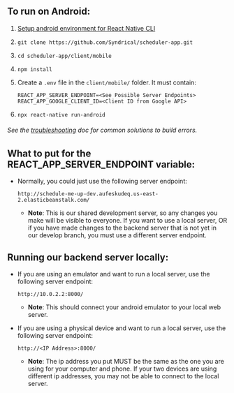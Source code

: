 ## To run on Android:

1. [Setup android environment for React Native CLI](https://facebook.github.io/react-native/docs/getting-started) 

2. `git clone https://github.com/Syndrical/scheduler-app.git`

3. `cd scheduler-app/client/mobile`

4. `npm install`

5. Create a `.env` file in the `client/mobile/` folder.  It must contain:

    ```
    REACT_APP_SERVER_ENDPOINT=<See Possible Server Endpoints>
    REACT_APP_GOOGLE_CLIENT_ID=<Client ID from Google API>
    ```
    
6. `npx react-native run-android`

###### See the [troubleshooting](troubleshooting.md) doc for common solutions to build errors. 



## What to put for the REACT_APP_SERVER_ENDPOINT variable:
* Normally, you could just use the following server endpoint:

  `http://schedule-me-up-dev.aufeskudeq.us-east-2.elasticbeanstalk.com/`

  * **Note**: This is our shared development server, so any changes you make will be visible to everyone.  If you want to use a local server, OR if you have made changes to the backend server that is not yet in our develop branch, you must use a different server endpoint. 

## Running our backend server locally:
* If you are using an emulator and want to run a local server, use the following server endpoint:

  `http://10.0.2.2:8000/`
  
  * **Note**: This should connect your android emulator to your local web server.

* If you are using a physical device and want to run a local server, use the following server endpoint:

  `http://<IP Address>:8000/`
  
  * **Note**:  The ip address you put MUST be the same as the one you are using for your computer and phone.  If your two devices are using different ip addresses, you may not be able to connect to the local server.  

